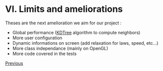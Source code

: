 # VI.   Limits and ameliorations

Theses are the next amelioration we aim for our project :
- Global performance ([KDTree](https://en.wikipedia.org/wiki/K-d_tree) algorithm to compute neighbors)
- More user configuration
- Dynamic informations on screen (add relaxation for laws, speed, etc...)
- More class independance (mainly on OpenGL)
- More code covered in the tests


[Previous](./profiling_performance_computing.md)
